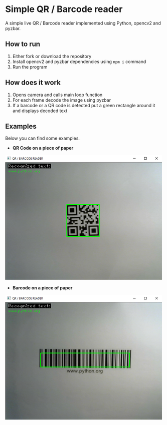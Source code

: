 # Simple QR / Barcode reader
A simple live QR / Barcode reader implemented using Python, opencv2 and pyzbar.

## How to run
1. Either fork or download the repository
2. Install opencv2 and pyzbar dependencies using `npm i` command
3. Run the program

## How does it work
1. Opens camera and calls main loop function
2. For each frame decode the image using pyzbar
3. If a barcode or a QR code is detected put a green rectangle around it and displays decoded text

## Examples
Below you can find some examples.
- **QR Code on a piece of paper**
<img src="./examples/1.png" alt="iamge not found" width="500">

- **Barcode on a piece of paper**
<img src="./examples/2.png" alt="iamge not found" width="500">

